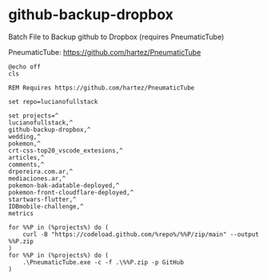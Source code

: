 # github-backup-dropbox

Batch File to Backup github to Dropbox (requires PneumaticTube)

PneumaticTube: https://github.com/hartez/PneumaticTube


    @echo off
    cls
    
    REM Requires https://github.com/hartez/PneumaticTube
    
    set repo=lucianofullstack
    
    set projects=^
    lucianofullstack,^
    github-backup-dropbox,^
    wedding,^
    pokemon,^
    crt-css-top20_vscode_extesions,^
    articles,^
    comments,^
    drpereira.com.ar,^
    mediaciones.ar,^
    pokemon-bak-adatable-deployed,^
    pokemon-front-cloudflare-deployed,^
    startwars-flutter,^
    IDBmobile-challenge,^
    metrics

    for %%P in (%projects%) do (
        curl -B "https://codeload.github.com/%repo%/%%P/zip/main" --output %%P.zip
    )
    for %%P in (%projects%) do (
        .\PneumaticTube.exe -c -f .\%%P.zip -p GitHub
    )

